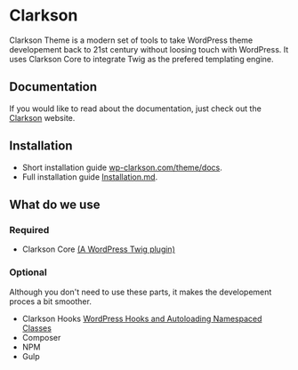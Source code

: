 # Clarkson

Clarkson Theme is a modern set of tools to take WordPress theme developement back to 21st century without loosing touch with WordPress. It uses Clarkson Core to integrate Twig as the prefered templating engine.

## Documentation
If you would like to read about the documentation, just check out the [Clarkson](wp-clarkson.com/theme/docs) website. 

## Installation
- Short installation guide [wp-clarkson.com/theme/docs](http://wp-clarkson.com/theme/docs).
- Full installation guide [Installation.md](INSTALLATION.md).


## What do we use

### Required
- Clarkson Core [(A WordPress Twig plugin)](http://wp-clarkson.com/core)

### Optional
Although you don't need to use these parts, it makes the developement proces a bit smoother.

- Clarkson Hooks [WordPress Hooks and Autoloading Namespaced Classes](https://github.com/level-level/clarkson-hooks)
- Composer
- NPM
- Gulp